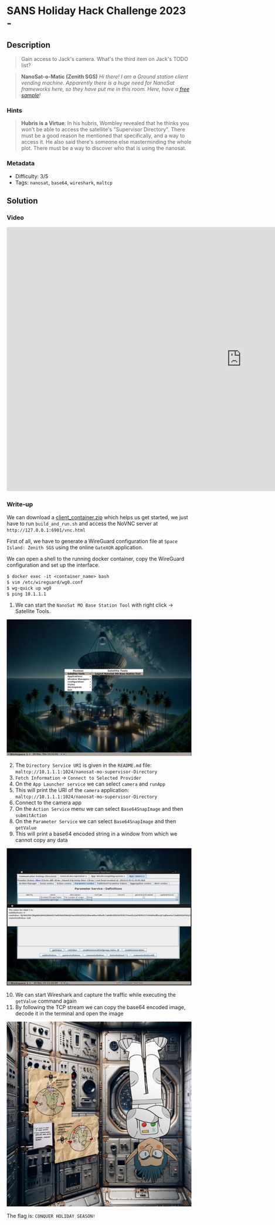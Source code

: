 # SANS Holiday Hack Challenge 2023 - 

## Description

> Gain access to Jack's camera. What's the third item on Jack's TODO list?

> **NanoSat-o-Matic (Zenith SGS)**
*Hi there! I am a Ground station client vending machine. Apparently there is a huge need for NanoSat frameworks here, so they have put me in this room. Here, have a [free sample](https://www.holidayhackchallenge.com/2023/client_container.zip)!*

### Hints

> **Hubris is a Virtue**: In his hubris, Wombley revealed that he thinks you won't be able to access the satellite's "Supervisor Directory". There must be a good reason he mentioned that specifically, and a way to access it. He also said there's someone else masterminding the whole plot. There must be a way to discover who that is using the nanosat.

### Metadata

- Difficulty: 3/5
- Tags: `nanosat`, `base64`, `wireshark`, `maltcp`

## Solution

### Video

<iframe width="1280" height="720" src="https://youtu.be/LtHHYrNxOEw?t=4639" title="SANS Holiday Hack Challenge 2023 - Camera Access" frameborder="0" allow="accelerometer; autoplay; clipboard-write; encrypted-media; gyroscope; picture-in-picture; web-share" referrerpolicy="strict-origin-when-cross-origin" allowfullscreen></iframe>

### Write-up

We can download a [client_container.zip](files/client_container.zip) which helps us get started, we just have to run `build_and_run.sh` and access the NoVNC server at `http://127.0.0.1:6901/vnc.html`

First of all, we have to generate a WireGuard configuration file at `Space Island: Zenith SGS` using the online `GateXOR` application.

We can open a shell to the running docker container, copy the WireGuard configuration and set up the interface.

```shell
$ docker exec -it <container_name> bash 
$ vim /etc/wireguard/wg0.conf
$ wg-quick up wg0
$ ping 10.1.1.1
```

1. We can start the `NanoSat MO Base Station Tool` with right click -> Satellite Tools.

![Satellite Tools](media/satellite-tools.png)

2. The `Directory Service URI` is given in the `README.md` file: `maltcp://10.1.1.1:1024/nanosat-mo-supervisor-Directory`
3. `Fetch Information` -> `Connect to Selected Provider`
4. On the `App Launcher service` we can select `camera` and `runApp`
5. This will print the URI of the `camera` application: `maltcp://10.1.1.1:1024/nanosat-mo-supervisor-Directory`
6. Connect to the camera app
7. On the `Action Service` menu we can select `Base64SnapImage` and then `submitAction`
8. On the `Parameter Service` we can select `Base64SnapImage` and then `getValue`
9. This will print a base64 encoded string in a window from which we cannot copy any data

![Base64](media/base64.png)

10. We can start Wireshark and capture the traffic while executing the `getValue` command again
11. By following the TCP stream we can copy the base64 encoded image, decode it in the terminal and open the image

![flag](media/flag.jpg)

The flag is: `CONQUER HOLIDAY SEASON!`